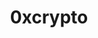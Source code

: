 ---
title: 0xcrypto
github: https://github.com/0xcrypto
mode: dark
transition: 1s
score: 70.0
archetype:
- Minimalistic
---